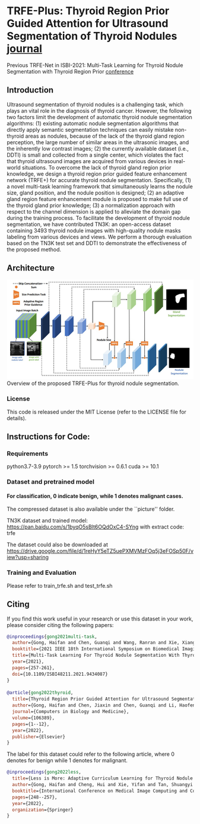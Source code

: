 # TRFE-Plus: Thyroid Region Prior Guided Attention for Ultrasound Segmentation of Thyroid Nodules [journal](https://www.sciencedirect.com/science/article/pii/S0010482522010976)
Previous TRFE-Net in ISBI-2021: Multi-Task Learning for Thyroid Nodule Segmentation with Thyroid Region Prior [conference](https://www.researchgate.net/publication/349074982_MULTI-TASK_LEARNING_FOR_THYROID_NODULE_SEGMENTATION_WITH_THYROID_REGION_PRIOR)

## Introduction
Ultrasound segmentation of thyroid nodules is a challenging task, which plays an vital role in the diagnosis of thyroid cancer. However, the following two factors limit the development of automatic thyroid nodule segmentation algorithms: (1) existing automatic nodule segmentation algorithms that directly apply semantic segmentation techniques can easily mistake non-thyroid areas as nodules, because of the lack of the thyroid gland region perception, the large number of similar areas in the ultrasonic images, and the inherently low contrast images; (2) the currently available dataset (i.e., DDTI) is small and collected from a single center, which violates the fact that thyroid ultrasound images are acquired from various devices in real-world situations. To overcome the lack of thyroid gland region prior knowledge, we design a thyroid region prior guided feature enhancement network (TRFE+) for accurate thyroid nodule segmentation. Specifically, (1) a novel multi-task learning framework that simultaneously learns the nodule size, gland position, and the nodule position is designed; (2) an adaptive gland region feature enhancement module is proposed to make full use of the thyroid gland prior knowledge; (3) a normalization approach with respect to the channel dimension is applied to alleviate the domain gap during the training process. To facilitate the development of thyroid nodule segmentation, we have contributed TN3K: an open-access dataset containing 3493 thyroid nodule images with high-quality nodule masks labeling from various devices and views. We perform a thorough evaluation based on the TN3K test set and DDTI to demonstrate the effectiveness of the proposed method.

## Architecture
![Overview](./picture/overview.jpg)
Overview of the proposed TRFE-Plus for thyroid nodule segmentation. 

### License
This code is released under the MIT License (refer to the LICENSE file for details).

## Instructions for Code:
### Requirements
python3.7-3.9
pytorch >= 1.5
torchvision >= 0.6.1
cuda >= 10.1

### Dataset and pretrained model
#### For classification, 0 indicate benign, while 1 denotes malignant cases.
The compressed dataset is also available under the ``picture'' folder.

TN3K dataset and trained model: https://pan.baidu.com/s/1byqO5sBlt6OQdOxC4-SYng with extract code: trfe 

The dataset could also be downloaded at https://drive.google.com/file/d/1reHyY5eTZ5uePXMVMzFOq5j3eFOSp50F/view?usp=sharing

### Training and Evaluation
Please refer to train_trfe.sh and test_trfe.sh

## Citing
If you find this work useful in your research or use this dataset in your work, please consider citing the following papers:

```BibTex
@inproceedings{gong2021multi-task,  
  author={Gong, Haifan and Chen, Guanqi and Wang, Ranran and Xie, Xiang and Mao, Mingzhi and Yu, Yizhou and Chen, Fei and Li, Guanbin},  
  booktitle={2021 IEEE 18th International Symposium on Biomedical Imaging (ISBI)},   
  title={Multi-Task Learning For Thyroid Nodule Segmentation With Thyroid Region Prior},   
  year={2021}, 
  pages={257-261},  
  doi={10.1109/ISBI48211.2021.9434087}
}

@article{gong2022thyroid,
  title={Thyroid Region Prior Guided Attention for Ultrasound Segmentation of Thyroid Nodules},
  author={Gong, Haifan and Chen, Jiaxin and Chen, Guanqi and Li, Haofeng and Chen, Fei and Li, Guanbin},
  journal={Computers in Biology and Medicine},
  volume={106389},
  pages={1--12},
  year={2022},
  publisher={Elsevier}
}

```

The label for this dataset could refer to the following article, where 0 denotes for benign while 1 denotes for malignant.
```BibTex
@inproceedings{gong2022less,
  title={Less is More: Adaptive Curriculum Learning for Thyroid Nodule Diagnosis},
  author={Gong, Haifan and Cheng, Hui and Xie, Yifan and Tan, Shuangyi and Chen, Guanqi and Chen, Fei and Li, Guanbin},
  booktitle={International Conference on Medical Image Computing and Computer-Assisted Intervention},
  pages={248--257},
  year={2022},
  organization={Springer}
}
```

